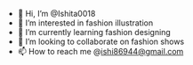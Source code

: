 - 👋 Hi, I’m @Ishita0018
- 👀 I’m interested in fashion illustration
- 🌱 I’m currently learning fashion designing
- 💞️ I’m looking to collaborate on fashion shows 
- 📫 How to reach me @ishi86944@gmail.com

<!---
Ishita0018/Ishita0018 is a ✨ special ✨ repository because its `README.md` (this file) appears on your GitHub profile.
You can click the Preview link to take a look at your changes.
--->

